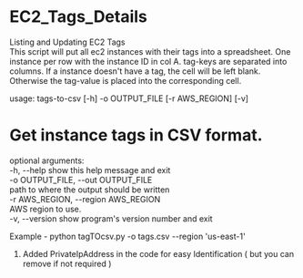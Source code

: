 # EC2_Tags_Details
Listing and Updating EC2 Tags \
This script will put all ec2 instances with their tags into a spreadsheet. 
One instance per row with the instance ID in col A. tag-keys are separated into columns.
If a instance doesn't have a tag, the cell will be left blank. Otherwise the tag-value is placed into the corresponding cell.

usage: tags-to-csv [-h] -o OUTPUT_FILE [-r AWS_REGION] [-v] 

# Get instance tags in CSV format. 

optional arguments: \
  -h, --help            show this help message and exit \
  -o OUTPUT_FILE, --out OUTPUT_FILE \
                        path to where the output should be written \
  -r AWS_REGION, --region AWS_REGION \
                        AWS region to use. \
  -v, --version         show program's version number and exit

Example  -  python tagTOcsv.py -o tags.csv --region 'us-east-1'

1. Added PrivateIpAddress in the code for easy Identification ( but you can remove if not required ) 
